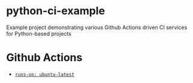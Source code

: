 # python-ci-example
Example project demonstrating various Github Actions driven CI services for Python-based projects

# Github Actions

- [`runs-on: ubuntu-latest`](https://github.com/actions/virtual-environments/blob/main/images/linux/Ubuntu2004-Readme.md)
